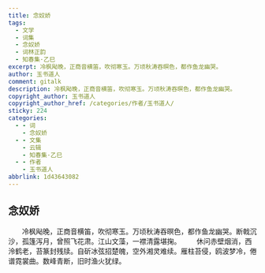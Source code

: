 ```yaml
---
title: 念奴娇
tags:
  - 文学
  - 词集
  - 念奴娇
  - 词林正韵
  - 知春集·乙巳
excerpt: 冷枫飐晚，正商音横笛，吹彻寒玉。万顷秋涛吞暝色，都作鱼龙幽哭。
author: 玉书道人
comment: gitalk
description: 冷枫飐晚，正商音横笛，吹彻寒玉。万顷秋涛吞暝色，都作鱼龙幽哭。
copyright_author: 玉书道人
copyright_author_href: /categories/作者/玉书道人/
sticky: 224
categories:
  - - 词
    - 念奴娇
  - - 文集
    - 云辑
    - 知春集·乙巳
  - - 作者
    - 玉书道人
abbrlink: 1d43643082
---
```

## 念奴娇
&emsp;&emsp;冷枫飐晚，正商音横笛，吹彻寒玉。万顷秋涛吞暝色，都作鱼龙幽哭。断戟沉沙，孤篷泻月，曾照飞花肃。江山文藻，一襟清露堪掬。 
&emsp;&emsp;休问赤壁烟消，西泠鹤老，苔篆封残牍。自斫冰弦招楚魄，空外湘灵难续。雁柱苔侵，鸥波梦冷，倦谱霓裳曲。数峰青断，旧时渔火犹绿。

